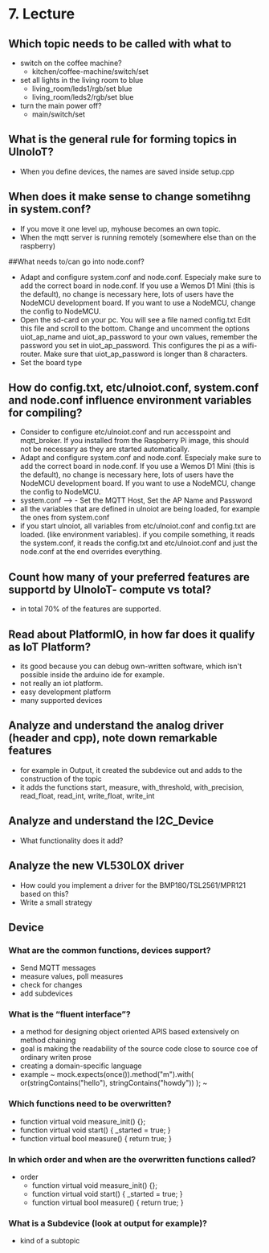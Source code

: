 # 7. Lecture
## Which topic needs to be called with what to
- switch on the coffee machine?
    - kitchen/coffee-machine/switch/set
- set all lights in the living room to blue
    - living_room/leds1/rgb/set blue
    - living_room/leds2/rgb/set blue
- turn the main power off?
    - main/switch/set

## What is the general rule for forming topics in UlnoIoT?
- When you define devices, the names are saved inside setup.cpp

## When does it make sense to change sometihng in system.conf?
- If you move it one level up, myhouse becomes an own topic.
- When the mqtt server is running remotely (somewhere else than on the raspberry)

##What needs to/can go into node.conf?
- Adapt and configure system.conf and node.conf. Especialy make sure to add the correct board in node.conf. If you use a Wemos D1 Mini (this is the default), no change is necessary here, lots of users have the NodeMCU development board. If you want to use a NodeMCU, change the config to NodeMCU.
- Open the sd-card on your pc. You will see a file named config.txt Edit this file and scroll to the bottom. Change and uncomment the options uiot_ap_name and uiot_ap_password to your own values, remember the password you set in uiot_ap_password. This configures the pi as a wifi-router. Make sure that uiot_ap_password is longer than 8 characters.
- Set the board type

## How do config.txt, etc/ulnoiot.conf, system.conf and node.conf influence environment variables for compiling?
- Consider to configure etc/ulnoiot.conf and run accesspoint and mqtt_broker. If you installed from the Raspberry Pi image, this should not be necessary as they are started automatically.
- Adapt and configure system.conf and node.conf. Especialy make sure to add the correct board in node.conf. If you use a Wemos D1 Mini (this is the default), no change is necessary here, lots of users have the NodeMCU development board. If you want to use a NodeMCU, change the config to NodeMCU.
- system.conf --> - Set the MQTT Host, Set the AP Name and Password
- all the variables that are defined in ulnoiot are being loaded, for example the ones from system.conf
- if you start ulnoiot, all variables from etc/ulnoiot.conf and config.txt are loaded. (like environment variables). if you compile something, it reads the system.conf, it reads the config.txt and etc/ulnoiot.conf and just the node.conf at the end overrides everything.

## Count how many of your preferred features are supportd by UlnoIoT- compute vs total?
- in total 70% of the features are supported.

## Read about PlatformIO, in how far does it qualify as IoT Platform?
- its good because you can debug own-written software, which isn't possible inside the arduino ide for example.
- not really an iot platform.
- easy development platform
- many supported devices

## Analyze and understand the analog driver (header and cpp), note down remarkable features
- for example in Output, it created the subdevice out and adds to the construction of the topic
- it adds the functions start, measure, with_threshold, with_precision, read_float, read_int, write_float, write_int

## Analyze and understand the I2C_Device
- What functionality does it add?

## Analyze the new VL530L0X driver
- How could you implement a driver for the BMP180/TSL2561/MPR121 based on this?
- Write a small strategy

## Device
### What are the common functions, devices support?
* Send MQTT messages
* measure values, poll measures
* check for changes
* add subdevices

### What is the “fluent interface”?
* a method for designing object oriented APIS based extensively on method chaining
* goal is making the readability of the source code close to source coe of ordinary writen prose
* creating a domain-specific language
* example
~
mock.expects(once()).method("m").with( or(stringContains("hello"),
                                          stringContains("howdy")) );
~
### Which functions need to be overwritten?
* function virtual void measure_init() {};
* function virtual void start() { _started = true; } 
* function virtual bool measure() { return true; }

### In which order and when are the overwritten functions called?
* order
  * function virtual void measure_init() {};
  * function virtual void start() { _started = true; } 
  * function virtual bool measure() { return true; }

### What is a Subdevice (look at output for example)?
* kind of a subtopic